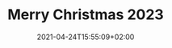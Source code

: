 ---
title: "Merry Christmas 2023"
date: 2021-04-24T15:55:09+02:00
draft: false
headerHeadline: Merry Xmas 2023
hideHeaderTitle: true
hideHeaderTitleText: true
headerTheme: xmas
---